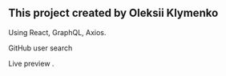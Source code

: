 ## This project created by Oleksii Klymenko

Using React, GraphQL, Axios.

GitHub user search

Live preview [ ]().
